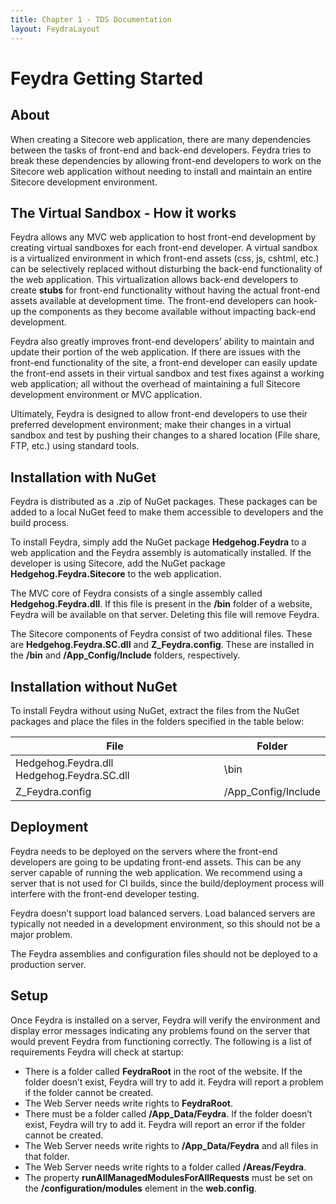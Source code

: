 ```yaml
---
title: Chapter 1 - TDS Documentation
layout: FeydraLayout
---
```


# Feydra Getting Started

## About
When creating a Sitecore web application, there are many dependencies between the tasks of 
front-end and back-end developers. Feydra tries to break these dependencies by allowing 
front-end developers to work on the Sitecore web application without needing to install 
and maintain an entire Sitecore development environment.

## The Virtual Sandbox - How it works
Feydra allows any MVC web application to host front-end development by creating virtual 
sandboxes for each front-end developer.  A virtual sandbox is a virtualized environment 
in which front-end assets (css, js, cshtml, etc.) can be selectively replaced without 
disturbing the back-end functionality of the web application. This virtualization allows 
back-end developers to create **stubs** for front-end functionality without having the actual 
front-end assets available at development time. The front-end developers can hook-up the 
components as they become available without impacting back-end development.

Feydra also greatly improves front-end developers’ ability to maintain and update their 
portion of the web application. If there are issues with the front-end functionality of 
the site, a front-end developer can easily update the front-end assets in their virtual 
sandbox and test fixes against a working web application; all without the overhead of 
maintaining a full Sitecore development environment or MVC application.

Ultimately, Feydra is designed to allow front-end developers to use their preferred 
development environment; make their changes in a virtual sandbox and test by pushing 
their changes to a shared location (File share, FTP, etc.) using standard tools.

## Installation with NuGet
Feydra is distributed as a .zip of NuGet packages. These packages can be added to a local 
NuGet feed to make them accessible to developers and the build process.

To install Feydra, simply add the NuGet package **Hedgehog.Feydra** to a web application 
and the Feydra assembly is automatically installed. If the developer is using Sitecore, 
add the NuGet package **Hedgehog.Feydra.Sitecore** to the web application.

The MVC core of Feydra consists of a single assembly called **Hedgehog.Feydra.dll**. If 
this file is present in the **/bin** folder of a website, Feydra will be available on that 
server. Deleting this file will remove Feydra.

The Sitecore components of Feydra consist of two additional files. These are 
**Hedgehog.Feydra.SC.dll** and **Z_Feydra.config**. These are installed in the **/bin** and 
**/App_Config/Include** folders, respectively.

## Installation without NuGet
To install Feydra without using NuGet, extract the files from the NuGet packages and place the 
files in the folders specified in the table below:

| File | Folder | 
| ---- | ------ | 
| Hedgehog.Feydra.dll Hedgehog.Feydra.SC.dll | \bin | 
| Z_Feydra.config | /App_Config/Include | 

## Deployment
Feydra needs to be deployed on the servers where the front-end developers are going to 
be updating front-end assets. This can be any server capable of running the web 
application. We recommend using a server that is not used for CI builds, since the 
build/deployment process will interfere with the front-end developer testing.

Feydra doesn’t support load balanced servers. Load balanced servers are typically not 
needed in a development environment, so this should not be a major problem.

The Feydra assemblies and configuration files should not be deployed to a production 
server.

## Setup
Once Feydra is installed on a server, Feydra will verify the environment and display 
error messages indicating any problems found on the server that would prevent Feydra 
from functioning correctly. The following is a list of requirements Feydra will check 
at startup:

- There is a folder called **FeydraRoot** in the root of the website. If the folder 
doesn’t exist, Feydra will try to add it. Feydra will report a problem if the folder 
cannot be created.
- The Web Server needs write rights to **FeydraRoot**.
- There must be a folder called **/App_Data/Feydra**.  If the folder doesn’t exist, 
Feydra will try to add it. Feydra will report an error if the folder cannot be created.
- The Web Server needs write rights to **/App_Data/Feydra** and all files in that folder.
- The Web Server needs write rights to a folder called **/Areas/Feydra**.
- The property **runAllManagedModulesForAllRequests** must be set on the 
**/configuration/modules** element in the **web.config**.
